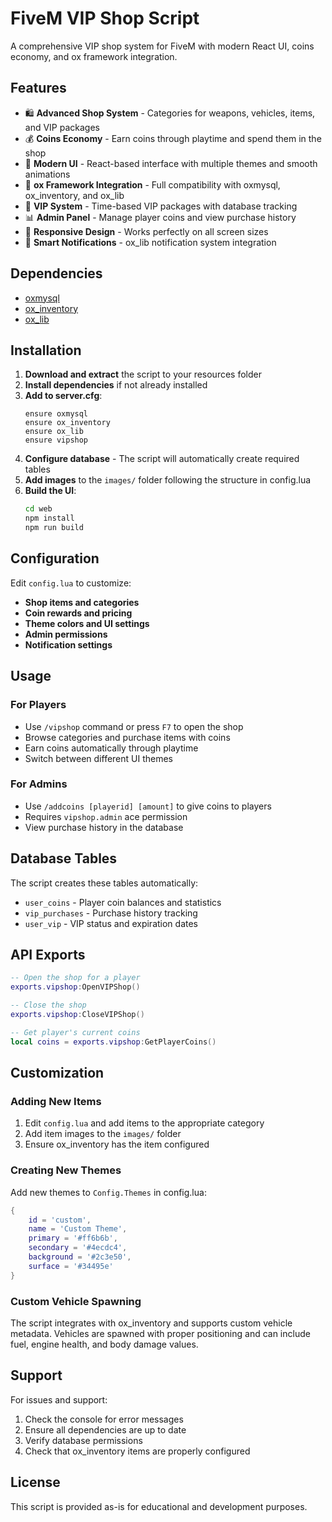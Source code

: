 # FiveM VIP Shop Script

A comprehensive VIP shop system for FiveM with modern React UI, coins economy, and ox framework integration.

## Features

- 🛍️ **Advanced Shop System** - Categories for weapons, vehicles, items, and VIP packages
- 💰 **Coins Economy** - Earn coins through playtime and spend them in the shop
- 🎨 **Modern UI** - React-based interface with multiple themes and smooth animations
- 🔧 **ox Framework Integration** - Full compatibility with oxmysql, ox_inventory, and ox_lib
- 👑 **VIP System** - Time-based VIP packages with database tracking
- 📊 **Admin Panel** - Manage player coins and view purchase history
- 🎯 **Responsive Design** - Works perfectly on all screen sizes
- 🔔 **Smart Notifications** - ox_lib notification system integration

## Dependencies

- [oxmysql](https://github.com/overextended/oxmysql)
- [ox_inventory](https://github.com/overextended/ox_inventory)
- [ox_lib](https://github.com/overextended/ox_lib)

## Installation

1. **Download and extract** the script to your resources folder
2. **Install dependencies** if not already installed
3. **Add to server.cfg**:
   ```
   ensure oxmysql
   ensure ox_inventory
   ensure ox_lib
   ensure vipshop
   ```
4. **Configure database** - The script will automatically create required tables
5. **Add images** to the `images/` folder following the structure in config.lua
6. **Build the UI**:
   ```bash
   cd web
   npm install
   npm run build
   ```

## Configuration

Edit `config.lua` to customize:

- **Shop items and categories**
- **Coin rewards and pricing**
- **Theme colors and UI settings**
- **Admin permissions**
- **Notification settings**

## Usage

### For Players
- Use `/vipshop` command or press `F7` to open the shop
- Browse categories and purchase items with coins
- Earn coins automatically through playtime
- Switch between different UI themes

### For Admins
- Use `/addcoins [playerid] [amount]` to give coins to players
- Requires `vipshop.admin` ace permission
- View purchase history in the database

## Database Tables

The script creates these tables automatically:

- `user_coins` - Player coin balances and statistics
- `vip_purchases` - Purchase history tracking
- `user_vip` - VIP status and expiration dates

## API Exports

```lua
-- Open the shop for a player
exports.vipshop:OpenVIPShop()

-- Close the shop
exports.vipshop:CloseVIPShop()

-- Get player's current coins
local coins = exports.vipshop:GetPlayerCoins()
```

## Customization

### Adding New Items

1. Edit `config.lua` and add items to the appropriate category
2. Add item images to the `images/` folder
3. Ensure ox_inventory has the item configured

### Creating New Themes

Add new themes to `Config.Themes` in config.lua:

```lua
{
    id = 'custom',
    name = 'Custom Theme',
    primary = '#ff6b6b',
    secondary = '#4ecdc4',
    background = '#2c3e50',
    surface = '#34495e'
}
```

### Custom Vehicle Spawning

The script integrates with ox_inventory and supports custom vehicle metadata. Vehicles are spawned with proper positioning and can include fuel, engine health, and body damage values.

## Support

For issues and support:
1. Check the console for error messages
2. Ensure all dependencies are up to date
3. Verify database permissions
4. Check that ox_inventory items are properly configured

## License

This script is provided as-is for educational and development purposes.